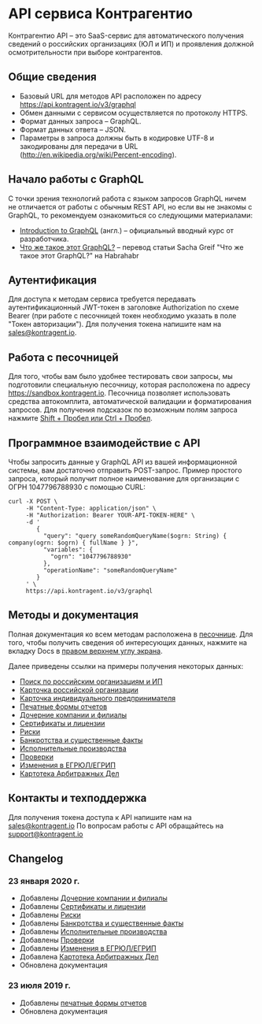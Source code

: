 # API сервиса Контрагентио
Контрагентио API – это SaaS-сервис для автоматического получения сведений о российских организациях (ЮЛ и ИП) и проявления должной осмотрительности при выборе контрагентов.

## Общие сведения
- Базовый URL для методов API расположен по адресу https://api.kontragent.io/v3/graphql
- Обмен данными с сервисом  осуществляется по протоколу HTTPS.
- Формат данных запроса – GraphQL.
- Формат данных ответа – JSON.
- Параметры в запроса должны быть в кодировке UTF-8 и закодированы для передачи в URL (http://en.wikipedia.org/wiki/Percent-encoding).

## Начало работы с GraphQL
С точки зрения технологий работа с языком запросов GraphQL ничем не отличается от работы с обычным REST API, но
если вы не знакомы с GraphQL, то рекомендуем ознакомиться со следующими материалами:
* [Introduction to GraphQL](http://graphql.org/learn/) (англ.) – официальный вводный курс от разработчика.
* [Что же такое этот GraphQL?](https://habrahabr.ru/post/326986/) – перевод статьи Sacha Greif "Что же такое этот GraphQL?" на Habrahabr

## Аутентификация
Для доступа к методам сервиса требуется передавать аутентификационный JWT-токен в заголовке Authorization по схеме Bearer (при работе с песочницей токен необходимо указать в поле "Токен авторизации"). Для получения токена напишите нам на sales@kontragent.io.

## Работа с песочницей
Для того, чтобы вам было удобнее тестировать свои запросы, мы подготовили специальную песочницу, которая  расположена по адресу https://sandbox.kontragent.io. Песочница позволяет использовать средства автокомплита, автоматической валидации и форматирования запросов. Для получения подсказок по возможным полям запроса нажмите [Shift + Пробел или Ctrl +  Пробел](https://i.imgur.com/J33l5tp.png).

## Программное взаимодействие с API
Чтобы запросить данные у GraphQL API из вашей информационной системы, вам достаточно отправить POST-запрос.
Пример простого запроса, который получит полное наименование для организации с ОГРН 1047796788930 с помощью CURL:
```
curl -X POST \
     -H "Content-Type: application/json" \
     -H "Authorization: Bearer YOUR-API-TOKEN-HERE" \
     -d '
        {
          "query": "query someRandomQueryName($ogrn: String) { company(ogrn: $ogrn) { fullName } }",
          "variables": {
            "ogrn": "1047796788930"
          },
          "operationName": "someRandomQueryName"
        }
     ' \
     https://api.kontragent.io/v3/graphql
```

## Методы и документация
Полная документация ко всем методам расположена в [песочнице](https://sandbox.kontragent.io.). Для того, чтобы получить сведения об интересующих данных, нажмите на вкладку Docs в [правом верхнем углу экрана](https://i.imgur.com/LBt2OML.png).

Далее приведены ссылки на примеры получения некоторых данных:
* [Поиск по российским организациям и ИП](./v3/search.md)
* [Карточка российской организации](./v3/company.md)
* [Карточка индивидуального предпринимателя](./v3/individual.md)
* [Печатные формы отчетов](./v3/reports.md)
* [Дочерние компании и филиалы](./v3/branches_and_property.md)
* [Сертификаты и лицензии](./v3/certificates_and_licenses.md)
* [Риски](./v3/compliance.md)
* [Банкротства и существенные факты](./v3/fedresurs.md)
* [Исполнительные производства](./v3/fssp.md)
* [Проверки](./v3/inspections.md)
* [Изменения в ЕГРЮЛ/ЕГРИП](./v3/records.md)
* [Картотека Арбитражных Дел](./v3/kad.md)
## Контакты и техподдержка
Для получения токена доступа к API напишите нам на sales@kontragent.io
По вопросам работы с API обращайтесь на support@kontragent.io

## Changelog
### 23 января 2020 г.

* Добавлены [Дочерние компании и филиалы](./v3/branches_and_property.md)
* Добавлены [Сертификаты и лицензии](./v3/certificates_and_licenses.md)
* Добавлены [Риски](./v3/compliance.md)
* Добавлены [Банкротства и существенные факты](./v3/fedresurs.md)
* Добавлены [Исполнительные производства](./v3/fssp.md)
* Добавлены [Проверки](./v3/inspections.md)
* Добавлены [Изменения в ЕГРЮЛ/ЕГРИП](./v3/records.md)
* Добавлена [Картотека Арбитражных Дел](./v3/kad.md)
* Обновлена документация

### 23 июля 2019 г.
* Добавлены [печатные формы отчетов](./v3/reports.md)
* Обновлена документация
